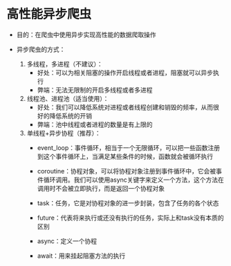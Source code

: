 # 高性能异步爬虫

* 目的：在爬虫中使用异步实现高性能的数据爬取操作

* 异步爬虫的方式：
    1. 多线程，多进程（不建议）：
        * 好处：可以为相关阻塞的操作开启线程或者进程，阻塞就可以异步执行
        * 弊端：无法无限制的开启多线程或者多进程
    2. 线程池、进程池（适当使用）：
        * 好处：我们可以降低系统对进程或者线程创建和销毁的频率，从而很好的降低系统的开销
        * 弊端：池中线程或者进程的数量是有上限的
    3. 单线程+异步协程（推荐）：
        * event_loop：事件循环，相当于一个无限循环，可以把一些函数注册到这个事件循环上，当满足某些条件的时候，函数就会被循环执行

        * coroutine：协程对象，可以将协程对象注册到事件循环中，它会被事件循环调用。我们可以使用async关键字来定义一个方法，这个方法在调用时不会被立即执行，而是返回一个协程对象

        * task：任务，它是对协程对象的进一步封装，包含了任务的各个状态

        * future：代表将来执行或还没有执行的任务，实际上和task没有本质的区别

        * async：定义一个协程

        * await：用来挂起阻塞方法的执行